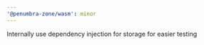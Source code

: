 ```yaml
---
'@penumbra-zone/wasm': minor
---
```


Internally use dependency injection for storage for easier testing
